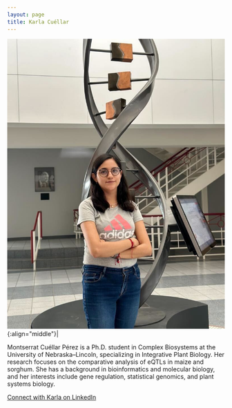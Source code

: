 ```yaml
---
layout: page
title: Karla Cuéllar
---
```


![Karla Cuéllar](/images/People_Images/KarlaC2.jpg){:align="middle"}|

Montserrat Cuéllar Pérez is a Ph.D. student in Complex Biosystems at the University of Nebraska–Lincoln, specializing in Integrative Plant Biology. Her research focuses on the comparative analysis of eQTLs in maize and sorghum. She has a background in bioinformatics and molecular biology, and her interests include gene regulation, statistical genomics, and plant systems biology.

[Connect with Karla on LinkedIn]()
